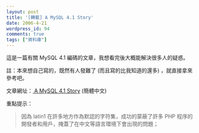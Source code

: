 ```yaml
---
layout: post
title: '[轉載] A MySQL 4.1 Story'
date: 2006-4-21
wordpress_id: 94
comments: true
tags: ["資料庫"]
---
```


這是一篇有關 MySQL 4.1 編碼的文章，我想看完後大概能解決很多人的疑惑。

註：本來想自己寫的，既然有人發難了 (而且寫的比我知道的還多) ，就直接拿來參考吧。

文章網址：[ A MySQL 4.1 Story](http://jjgod.3322.org/2005/07/31/a-mysql-41-story/) (簡體中文) 

重點提示：
<blockquote>因為 latin1 在許多地方作為默認的字符集，成功的蒙蔽了許多 PHP 程序的開發者和用戶，掩蓋了在中文等語言環境下會出現的問題；</blockquote>
